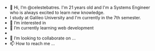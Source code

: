 - 👋 Hi, I’m @celestebatres. I'm 21 years old and I'm a Systems Engineer who is always excited to learn new knowledge. 
- I study at Galileo University and I'm currently in the 7th semester.
- 👀 I’m interested in 
- 🌱 I’m currently learning web development
- 
- 💞️ I’m looking to collaborate on ...
- 📫 How to reach me ...

<!---
celestebatres/celestebatres is a ✨ special ✨ repository because its `README.md` (this file) appears on your GitHub profile.
You can click the Preview link to take a look at your changes.
--->
